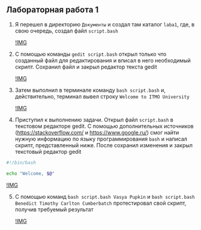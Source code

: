 ## Лабораторная работа 1

1) Я перешел в директорию `Документы` и создал там каталог `laba1`, где, в свою очередь, создал файл `script.bash`
 
   [!IMG](https://github.com/DimaGrach1/laba1/blob/3d6e0e77337be7ab46e2a70c4e73c65c89ecce21/1.jpg)
   
2) С помощью команды `gedit script.bash` открыл только что созданный файл для редактирования и вписал в него необходимый скрипт. Сохранил файл и закрыл редактор текста gedit
 
   [!IMG](https://github.com/DimaGrach1/laba1/blob/3d6e0e77337be7ab46e2a70c4e73c65c89ecce21/2.jpg)

3) Затем выполнил в терминале команду `bash script.bash` и, действительно, терминал вывел строку `Welcome to ITMO University`
 
   [!IMG](https://github.com/DimaGrach1/laba1/blob/3d6e0e77337be7ab46e2a70c4e73c65c89ecce21/3.jpg)

4) Приступил к выполнению задачи. Открыл файл `script.bash` в текстовом редакторе gedit. С помощью дополнительных источников (https://stackoverflow.com/ и https://www.google.ru/) смог найти нужную информацию по языку программирования `bash` и написал скрипт, представленный ниже. После сохранил изменения и закрыл текстовый редактор gedit
   
```bash
#!/bin/bash

echo "Welcome, $@"
```

   [!IMG](https://github.com/DimaGrach1/laba1/blob/3d6e0e77337be7ab46e2a70c4e73c65c89ecce21/4.jpg)
   
5) С помощью команд `bash script.bash Vasya Pupkin` и `bash script.bash Benedict Timothy Carlton Cumberbatch` протестировал свой скрипт, получив требуемый результат
   
   [!IMG](https://github.com/DimaGrach1/laba1/blob/3d6e0e77337be7ab46e2a70c4e73c65c89ecce21/5.jpg)
